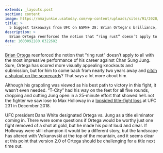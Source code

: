```yaml
--- 
extends: _layouts.post 
section: content 
image: https://mmajunkie.usatoday.com/wp-content/uploads/sites/91/2020/10/brian-ortega-chan-sung-jung-ufc-on-espn-plus-38-2.jpg?w=1024&h=576&crop=1 
title: > 
  5 biggest takeaways from UFC on ESPN+ 38: Brian Ortega's brilliance, Jessica Andrade's flyweight debut 
description: > 
  Brian Ortega reenforced the notion that “ring rust” doesn’t apply to all with the most impressive performance of his career against Chan Sung Jung.Sure, Ortega has scored more visually appealing knockouts and submission, but for him to come back from nearly two years away and pitch a shutout on the scorecards?Although his grappling was viewed as his best path to victory in this fight, it wasn’t even needed.UFC president Dana White designated Ortega vs. Jung as a title eliminator coming in.There were some questions if Ortega would be worthy just one fight removed of a shot at gold, but he made his point loud and clear. 
date: 1603092280.8322682 
--- 
```

<div><p><a href="https://mmajunkie.usatoday.com/tag/brian-ortega">Brian Ortega</a> reenforced the notion that &#8220;ring rust&#8221; doesn&#8217;t apply to all with the most impressive performance of his career against Chan Sung Jung. Sure, Ortega has scored more visually appealing knockouts and submission, but for him to come back from nearly two years away and <a href="https://mmajunkie.usatoday.com/2020/10/ufc-espn-plus-38-results-brian-ortega-dominant-decision-long-layoff-chan-sung-jung-korean-zombie">pitch a shutout on the scorecards</a>? That says a lot more about him.</p>
<p>Although his grappling was viewed as his best path to victory in this fight, it wasn&#8217;t even needed. &#8220;T-City&#8221; had his way on the feet for all five rounds, dropping and cutting Jung open in a 25-minute effort that showed he&#8217;s not the fighter we saw lose to Max Holloway in a <a href="https://mmajunkie.usatoday.com/2018/12/ufc-231-results-max-holloway-overwhelms-brian-ortega-defends-title">lopsided title-fight loss</a> at UFC 231 in December 2018.</p>
<p>UFC president Dana White designated Ortega vs. Jung as a title eliminator coming in. There were some questions if Ortega would be worthy just one fight removed of a shot at gold, but he made his point loud and clear. If Holloway were still champion it would be a different story, but the landscape has altered with Volkanovski at the top of the mountain, and it seems clear at this point that version 2.0 of Ortega should be challenging for a title next time out.</p>
<p></p>
			</div>